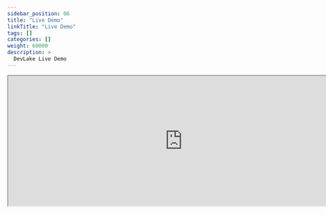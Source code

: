```yaml
---
sidebar_position: 06
title: "Live Demo"
linkTitle: "Live Demo"
tags: []
categories: []
weight: 60000
description: >
  DevLake Live Demo
---
```


<iframe src="http://52.89.41.35:44012/d-solo/y8DF7SUnz/wechaty_basic_metrics?orgId=1&from=1634837426413&to=1650562226413&panelId=74" width="800" height="300"></iframe>

